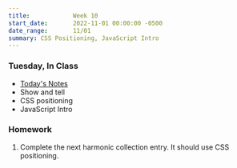 ```yaml
---
title:            Week 10
start_date:       2022-11-01 00:00:00 -0500
date_range:       11/01
summary: CSS Positioning, JavaScript Intro
---
```


### Tuesday, In Class

- [Today's Notes](https://paper.dropbox.com/doc/Core-1-Interaction-Week-10-Notes---BsLJLEuOh4yNIliuZMm7J3bpAQ-Z6P06toSo34oVFwGm5iw6)
- Show and tell
- CSS positioning
- JavaScript Intro

### Homework
1. Complete the next harmonic collection entry. It should use CSS positioning.
 


